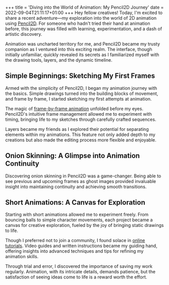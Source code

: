 +++
title = 'Diving into the World of Animation: My Pencil2D Journey'
date = 2022-09-04T21:11:17+01:00
+++
Hey fellow creatives! Today, I'm excited to share a recent adventure—my exploration into the world of 2D animation using [Pencil2D](https://www.pencil2d.org/). For someone who hadn't tried their hand at animation before, this journey was filled with learning, experimentation, and a dash of artistic discovery.

Animation was uncharted territory for me, and Pencil2D became my trusty companion as I ventured into this exciting realm. The interface, though initially unfamiliar, quickly revealed its secrets as I familiarized myself with the drawing tools, layers, and the dynamic timeline.

## Simple Beginnings: Sketching My First Frames

Armed with the simplicity of Pencil2D, I began my animation journey with the basics. Simple drawings turned into the building blocks of movement, and frame by frame, I started sketching my first attempts at animation.

The magic of [frame-by-frame animation](https://www.pencil2d.org/doc/tutorials.html) unfolded before my eyes. Pencil2D's intuitive frame management allowed me to experiment with timing, bringing life to my sketches through carefully crafted sequences.

Layers became my friends as I explored their potential for separating elements within my animations. This feature not only added depth to my creations but also made the editing process more flexible and enjoyable.

## Onion Skinning: A Glimpse into Animation Continuity

Discovering onion skinning in Pencil2D was a game-changer. Being able to see previous and upcoming frames as ghost images provided invaluable insight into maintaining continuity and achieving smooth transitions.

## Short Animations: A Canvas for Exploration

Starting with short animations allowed me to experiment freely. From bouncing balls to simple character movements, each project became a canvas for creative exploration, fueled by the joy of bringing static drawings to life.

Though I preferred not to join a community, I found solace in [online tutorials](https://www.pencil2d.org/doc/tutorials.html). Video guides and written instructions became my guiding hand, offering insights into advanced techniques and tips for refining my animation skills.

Through trial and error, I discovered the importance of saving my work regularly. Animation, with its intricate details, demands patience, but the satisfaction of seeing ideas come to life is a reward worth the effort.